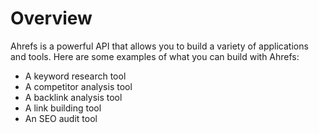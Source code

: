 # Overview

Ahrefs is a powerful API that allows you to build a variety of applications and
tools. Here are some examples of what you can build with Ahrefs:

- A keyword research tool
- A competitor analysis tool
- A backlink analysis tool
- A link building tool
- An SEO audit tool
